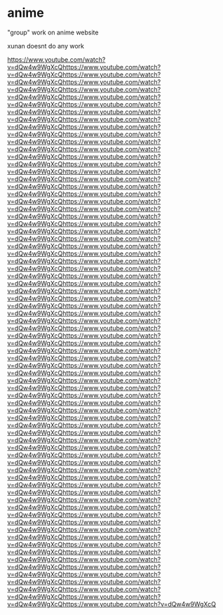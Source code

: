 # anime
"group" work on anime website





xunan doesnt do any work




https://www.youtube.com/watch?v=dQw4w9WgXcQhttps://www.youtube.com/watch?v=dQw4w9WgXcQhttps://www.youtube.com/watch?v=dQw4w9WgXcQhttps://www.youtube.com/watch?v=dQw4w9WgXcQhttps://www.youtube.com/watch?v=dQw4w9WgXcQhttps://www.youtube.com/watch?v=dQw4w9WgXcQhttps://www.youtube.com/watch?v=dQw4w9WgXcQhttps://www.youtube.com/watch?v=dQw4w9WgXcQhttps://www.youtube.com/watch?v=dQw4w9WgXcQhttps://www.youtube.com/watch?v=dQw4w9WgXcQhttps://www.youtube.com/watch?v=dQw4w9WgXcQhttps://www.youtube.com/watch?v=dQw4w9WgXcQhttps://www.youtube.com/watch?v=dQw4w9WgXcQhttps://www.youtube.com/watch?v=dQw4w9WgXcQhttps://www.youtube.com/watch?v=dQw4w9WgXcQhttps://www.youtube.com/watch?v=dQw4w9WgXcQhttps://www.youtube.com/watch?v=dQw4w9WgXcQhttps://www.youtube.com/watch?v=dQw4w9WgXcQhttps://www.youtube.com/watch?v=dQw4w9WgXcQhttps://www.youtube.com/watch?v=dQw4w9WgXcQhttps://www.youtube.com/watch?v=dQw4w9WgXcQhttps://www.youtube.com/watch?v=dQw4w9WgXcQhttps://www.youtube.com/watch?v=dQw4w9WgXcQhttps://www.youtube.com/watch?v=dQw4w9WgXcQhttps://www.youtube.com/watch?v=dQw4w9WgXcQhttps://www.youtube.com/watch?v=dQw4w9WgXcQhttps://www.youtube.com/watch?v=dQw4w9WgXcQhttps://www.youtube.com/watch?v=dQw4w9WgXcQhttps://www.youtube.com/watch?v=dQw4w9WgXcQhttps://www.youtube.com/watch?v=dQw4w9WgXcQhttps://www.youtube.com/watch?v=dQw4w9WgXcQhttps://www.youtube.com/watch?v=dQw4w9WgXcQhttps://www.youtube.com/watch?v=dQw4w9WgXcQhttps://www.youtube.com/watch?v=dQw4w9WgXcQhttps://www.youtube.com/watch?v=dQw4w9WgXcQhttps://www.youtube.com/watch?v=dQw4w9WgXcQhttps://www.youtube.com/watch?v=dQw4w9WgXcQhttps://www.youtube.com/watch?v=dQw4w9WgXcQhttps://www.youtube.com/watch?v=dQw4w9WgXcQhttps://www.youtube.com/watch?v=dQw4w9WgXcQhttps://www.youtube.com/watch?v=dQw4w9WgXcQhttps://www.youtube.com/watch?v=dQw4w9WgXcQhttps://www.youtube.com/watch?v=dQw4w9WgXcQhttps://www.youtube.com/watch?v=dQw4w9WgXcQhttps://www.youtube.com/watch?v=dQw4w9WgXcQhttps://www.youtube.com/watch?v=dQw4w9WgXcQhttps://www.youtube.com/watch?v=dQw4w9WgXcQhttps://www.youtube.com/watch?v=dQw4w9WgXcQhttps://www.youtube.com/watch?v=dQw4w9WgXcQhttps://www.youtube.com/watch?v=dQw4w9WgXcQhttps://www.youtube.com/watch?v=dQw4w9WgXcQhttps://www.youtube.com/watch?v=dQw4w9WgXcQhttps://www.youtube.com/watch?v=dQw4w9WgXcQhttps://www.youtube.com/watch?v=dQw4w9WgXcQhttps://www.youtube.com/watch?v=dQw4w9WgXcQhttps://www.youtube.com/watch?v=dQw4w9WgXcQhttps://www.youtube.com/watch?v=dQw4w9WgXcQhttps://www.youtube.com/watch?v=dQw4w9WgXcQhttps://www.youtube.com/watch?v=dQw4w9WgXcQhttps://www.youtube.com/watch?v=dQw4w9WgXcQhttps://www.youtube.com/watch?v=dQw4w9WgXcQhttps://www.youtube.com/watch?v=dQw4w9WgXcQhttps://www.youtube.com/watch?v=dQw4w9WgXcQhttps://www.youtube.com/watch?v=dQw4w9WgXcQhttps://www.youtube.com/watch?v=dQw4w9WgXcQhttps://www.youtube.com/watch?v=dQw4w9WgXcQhttps://www.youtube.com/watch?v=dQw4w9WgXcQhttps://www.youtube.com/watch?v=dQw4w9WgXcQhttps://www.youtube.com/watch?v=dQw4w9WgXcQhttps://www.youtube.com/watch?v=dQw4w9WgXcQhttps://www.youtube.com/watch?v=dQw4w9WgXcQhttps://www.youtube.com/watch?v=dQw4w9WgXcQhttps://www.youtube.com/watch?v=dQw4w9WgXcQhttps://www.youtube.com/watch?v=dQw4w9WgXcQ
